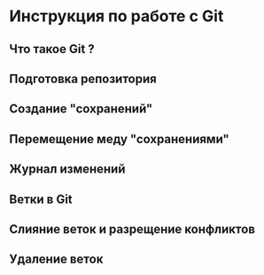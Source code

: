 # Инструкция по работе с Git

## Что такое Git ?

## Подготовка репозитория

## Создание "сохранений"

## Перемещение меду "сохранениями"

## Журнал изменений 

## Ветки в Git 

## Слияние веток и разрещение конфликтов

## Удаление веток
